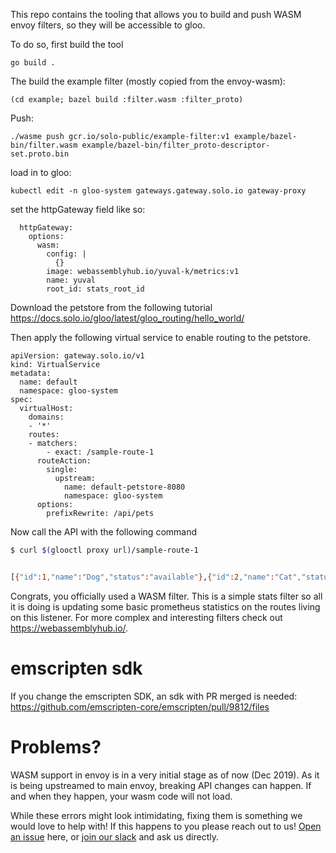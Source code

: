 This repo contains the tooling that allows you to build and push WASM envoy filters,
so they will be accessible to gloo.

To do so, first build the tool
```
go build .
```

The build the example filter (mostly copied from the envoy-wasm):
```
(cd example; bazel build :filter.wasm :filter_proto)
```

Push:
```
./wasme push gcr.io/solo-public/example-filter:v1 example/bazel-bin/filter.wasm example/bazel-bin/filter_proto-descriptor-set.proto.bin
```

load in to gloo:
```
kubectl edit -n gloo-system gateways.gateway.solo.io gateway-proxy
```

set the httpGateway field like so:
```
  httpGateway:
    options:
      wasm:
        config: |
          {}
        image: webassemblyhub.io/yuval-k/metrics:v1
        name: yuval
        root_id: stats_root_id
```

Download the petstore from the following tutorial https://docs.solo.io/gloo/latest/gloo_routing/hello_world/

Then apply the following virtual service to enable routing to the petstore.

```
apiVersion: gateway.solo.io/v1
kind: VirtualService
metadata:
  name: default
  namespace: gloo-system
spec:
  virtualHost:
    domains:
    - '*'
    routes:
    - matchers:
        - exact: /sample-route-1
      routeAction:
        single:
          upstream:
            name: default-petstore-8080
            namespace: gloo-system
      options:
        prefixRewrite: /api/pets
```

Now call the API with the following command
```bash
$ curl $(glooctl proxy url)/sample-route-1


[{"id":1,"name":"Dog","status":"available"},{"id":2,"name":"Cat","status":"pending"}]
```

Congrats, you officially used a WASM filter.
This is a simple stats filter so all it is doing is updating some basic prometheus statistics on the routes living on this listener.
For more complex and interesting filters check out https://webassemblyhub.io/.

# emscripten sdk
If you change the emscripten SDK, an sdk with PR merged is needed:
https://github.com/emscripten-core/emscripten/pull/9812/files

# Problems?

WASM support in envoy is in a very initial stage as of now (Dec 2019). As it is being upstreamed to 
main envoy, breaking API changes can happen. If and when they happen, your wasm code will not load.

While these errors might look intimidating, fixing them is something we would love to help with! 
If this happens to you please reach out to us! [Open an issue](https://github.com/solo-io/wasme/issues/new) here, or [join our slack](https://slack.solo.io) and ask us directly.